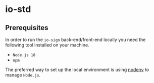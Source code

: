 # io-std

## Prerequisites

In order to run the `io-sign` back-end/front-end locally you need the following tool installed on your machine.

- `Node.js 18`
- `npm`

The preferred way to set up the local environment is using [nodenv](https://github.com/nodenv/nodenv) to manage `Node.js`.

